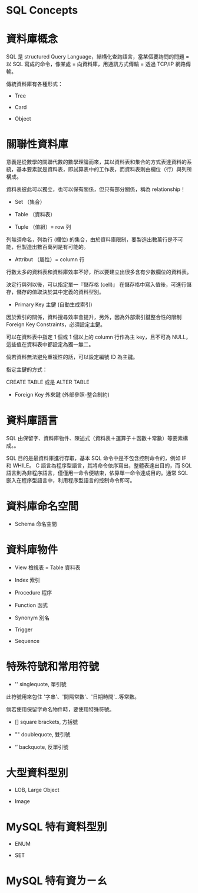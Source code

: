 # SQL Concepts



# 資料庫概念

SQL 是 structured Query Language，結構化查詢語言，當某個要詢問的問題 = 以 SQL 寫成的命令，像某處 = 向資料庫，用通訊方式傳輸 = 透過 TCP/IP 網路傳輸。

傳統資料庫有各種形式：

* Tree

* Card

* Object


# 關聯性資料庫

意義是從數學的關聯代數的數學理論而來，其以資料表和集合的方式表達資料的系統，基本要素就是資料表，即試算表中的工作表，而資料表則由欄位（行）與列所構成。

資料表彼此可以獨立，也可以保有關係，但只有部分關係，稱為 relationship！

* Set （集合）

* Table （資料表）

* Tuple （值組）= row 列

 列無須命名，列為行 (欄位) 的集合，由於資料庫限制，要製造出數萬行是不可能，但製造出數百萬列是有可能的。

* Attribut （屬性）= column 行 

行數太多的資料表和資料庫效率不好，所以要建立出很多含有少數欄位的資料表。

決定行與列以後，可以指定單一『儲存格 (cell)』 在儲存格中寫入值後，可進行儲存，儲存的值取決於其中定義的資料型別。

* Primary Key 主鍵 (自動生成索引)

因於索引的關係，資料搜尋效率會提升，另外，因為外部索引鍵整合性的限制 Foreign Key Constraints，必須設定主鍵。

可以在資料表中指定 1 個或 1 個以上的 column 行作為主 key，且不可為 NULL，這些值在資料表中都設定為獨一無二。

倘若資料無法避免重複性的話，可以設定編號 ID 為主鍵。

指定主鍵的方式：

CREATE TABLE 或是 ALTER TABLE 

* Foreign Key 外來鍵 (外部參照-整合制約)


# 資料庫語言

SQL 由保留字、資料庫物件、陳述式（資料表＋運算子＋函數＋常數）等要素構成。。

SQL 目的是最資料庫進行存取，基本 SQL 命令中是不包含控制命令的，例如 IF 和 WHILE。 C 語言為程序型語言，其將命令依序寫出，整體表達出目的，而 SQL 語言則為非程序語言，僅僅用一命令便結束，依靠單一命令達成目的。通常 SQL 嵌入在程序型語言中，利用程序型語言的控制命令即可。

# 資料庫命名空間

* Schema 命名空間


# 資料庫物件

* View 檢視表 = Table 資料表

* Index 索引

* Procedure 程序

* Function 函式

* Synonym 別名

* Trigger

* Sequence

# 特殊符號和常用符號

* '' singlequote, 單引號

此符號用來包住 '字串'、'間隔常數'、'日期時間'...等常數。

倘若使用保留字命名物件時，要使用特殊符號。

* [] square brackets, 方括號

* "" doublequote, 雙引號

* ‘’ backquote, 反單引號

# 大型資料型別

* LOB, Large Object 

* Image

# MySQL 特有資料型別

* ENUM

* SET
# MySQL 特有資ㄌㄧㄠ


